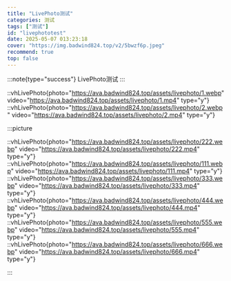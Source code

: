 ```yaml
---
title: "LivePhoto测试"
categories: 测试
tags: ["测试"]
id: "livephototest"
date: 2025-05-07 013:23:18
cover: "https://img.badwind824.top/v2/5bwzf6p.jpeg"
recommend: true
top: false
---
```


:::note{type="success"}
LivePhoto测试
:::

::vhLivePhoto{photo="https://ava.badwind824.top/assets/livephoto/1.webp" video="https://ava.badwind824.top/assets/livephoto/1.mp4" type="y"}
::vhLivePhoto{photo="https://ava.badwind824.top/assets/livephoto/2.webp" video="https://ava.badwind824.top/assets/livephoto/2.mp4" type="y"}


:::picture

::vhLivePhoto{photo="https://ava.badwind824.top/assets/livephoto/222.webp" video="https://ava.badwind824.top/assets/livephoto/222.mp4" type="y"}
::vhLivePhoto{photo="https://ava.badwind824.top/assets/livephoto/111.webp" video="https://ava.badwind824.top/assets/livephoto/111.mp4" type="y"}
::vhLivePhoto{photo="https://ava.badwind824.top/assets/livephoto/333.webp" video="https://ava.badwind824.top/assets/livephoto/333.mp4" type="y"}
::vhLivePhoto{photo="https://ava.badwind824.top/assets/livephoto/444.webp" video="https://ava.badwind824.top/assets/livephoto/444.mp4" type="y"}
::vhLivePhoto{photo="https://ava.badwind824.top/assets/livephoto/555.webp" video="https://ava.badwind824.top/assets/livephoto/555.mp4" type="y"}
::vhLivePhoto{photo="https://ava.badwind824.top/assets/livephoto/666.webp" video="https://ava.badwind824.top/assets/livephoto/666.mp4" type="y"}

:::